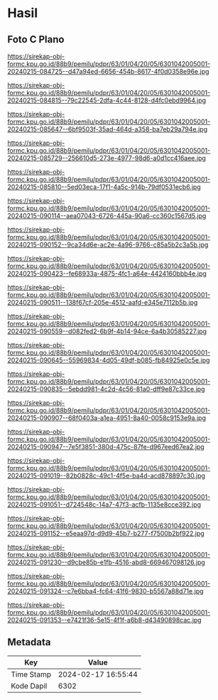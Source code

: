 # Hasil

## Foto C Plano

https://sirekap-obj-formc.kpu.go.id/88b9/pemilu/pdpr/63/01/04/20/05/6301042005001-20240215-084725--d47a94ed-6656-454b-8617-4f0d0358e96e.jpg

https://sirekap-obj-formc.kpu.go.id/88b9/pemilu/pdpr/63/01/04/20/05/6301042005001-20240215-084815--79c22545-2dfa-4c44-8128-d4fc0ebd9964.jpg

https://sirekap-obj-formc.kpu.go.id/88b9/pemilu/pdpr/63/01/04/20/05/6301042005001-20240215-085647--6bf9503f-35ad-464d-a358-ba7eb29a794e.jpg

https://sirekap-obj-formc.kpu.go.id/88b9/pemilu/pdpr/63/01/04/20/05/6301042005001-20240215-085729--256610d5-273e-4977-98d6-a0d1cc416aee.jpg

https://sirekap-obj-formc.kpu.go.id/88b9/pemilu/pdpr/63/01/04/20/05/6301042005001-20240215-085810--5ed03eca-17f1-4a5c-914b-79df0531ecb6.jpg

https://sirekap-obj-formc.kpu.go.id/88b9/pemilu/pdpr/63/01/04/20/05/6301042005001-20240215-090114--aea07043-6726-445a-90a6-cc360c1567d5.jpg

https://sirekap-obj-formc.kpu.go.id/88b9/pemilu/pdpr/63/01/04/20/05/6301042005001-20240215-090152--9ca34d6e-ac2e-4a96-9766-c85a5b2c3a5b.jpg

https://sirekap-obj-formc.kpu.go.id/88b9/pemilu/pdpr/63/01/04/20/05/6301042005001-20240215-090423--fe68933a-4875-4fc1-a64e-4424160bbb4e.jpg

https://sirekap-obj-formc.kpu.go.id/88b9/pemilu/pdpr/63/01/04/20/05/6301042005001-20240215-090511--138f67cf-205e-4512-aafd-e345e7112b5b.jpg

https://sirekap-obj-formc.kpu.go.id/88b9/pemilu/pdpr/63/01/04/20/05/6301042005001-20240215-090559--d082fed2-6b9f-4b14-94ce-6a4b30585227.jpg

https://sirekap-obj-formc.kpu.go.id/88b9/pemilu/pdpr/63/01/04/20/05/6301042005001-20240215-090645--55969834-4d05-49df-b085-fb84925e0c5e.jpg

https://sirekap-obj-formc.kpu.go.id/88b9/pemilu/pdpr/63/01/04/20/05/6301042005001-20240215-090835--5ebdd981-4c2d-4c56-81a0-dff9e87c33ce.jpg

https://sirekap-obj-formc.kpu.go.id/88b9/pemilu/pdpr/63/01/04/20/05/6301042005001-20240215-090907--68f0403a-a1ea-4951-8a40-0058c9153e9a.jpg

https://sirekap-obj-formc.kpu.go.id/88b9/pemilu/pdpr/63/01/04/20/05/6301042005001-20240215-090947--7e5f3851-380d-475c-87fe-d967eed67ea2.jpg

https://sirekap-obj-formc.kpu.go.id/88b9/pemilu/pdpr/63/01/04/20/05/6301042005001-20240215-091019--82b0828c-49c1-4f5e-ba4d-acd878897c30.jpg

https://sirekap-obj-formc.kpu.go.id/88b9/pemilu/pdpr/63/01/04/20/05/6301042005001-20240215-091051--d724548c-14a7-47f3-acfb-1135e8cce392.jpg

https://sirekap-obj-formc.kpu.go.id/88b9/pemilu/pdpr/63/01/04/20/05/6301042005001-20240215-091152--e5eaa97d-d9d9-45b7-b277-f7500b2bf922.jpg

https://sirekap-obj-formc.kpu.go.id/88b9/pemilu/pdpr/63/01/04/20/05/6301042005001-20240215-091230--d9cbe85b-e1fb-4516-abd8-669467098126.jpg

https://sirekap-obj-formc.kpu.go.id/88b9/pemilu/pdpr/63/01/04/20/05/6301042005001-20240215-091324--c7e6bba4-fc64-41f6-9830-b5567a88d71e.jpg

https://sirekap-obj-formc.kpu.go.id/88b9/pemilu/pdpr/63/01/04/20/05/6301042005001-20240215-091353--e7421f36-5e15-4f1f-a6b8-d43490898cac.jpg


## Metadata

| Key        | Value               |
| ---------- | ------------------- |
| Time Stamp | 2024-02-17 16:55:44 |
| Kode Dapil | 6302                |




